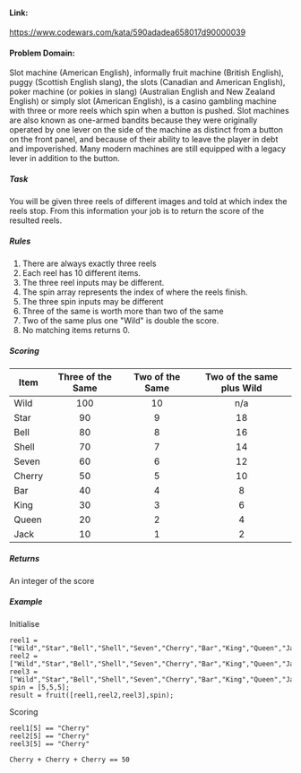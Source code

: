 #### Link:
https://www.codewars.com/kata/590adadea658017d90000039

#### Problem Domain:
Slot machine (American English), informally fruit machine (British English), puggy (Scottish English slang), the slots (Canadian and American English), poker machine (or pokies in slang) (Australian English and New Zealand English) or simply slot (American English), is a casino gambling machine with three or more reels which spin when a button is pushed. Slot machines are also known as one-armed bandits because they were originally operated by one lever on the side of the machine as distinct from a button on the front panel, and because of their ability to leave the player in debt and impoverished. Many modern machines are still equipped with a legacy lever in addition to the button.

##### Task
 You will be given three reels of different images and told at which index the reels stop. From this information your job is to return the score of the resulted reels.
 
##### Rules

 1. There are always exactly three reels
 2. Each reel has 10 different items.
 3. The three reel inputs may be different.
 4. The spin array represents the index of where the reels finish.
 5. The three spin inputs may be different
 6. Three of the same is worth more than two of the same
 7. Two of the same plus one "Wild" is double the score.
 8. No matching items returns 0.
 
##### Scoring

| Item   | Three of the Same | Two of the Same | Two of the same plus Wild |
|--------|:-----------------:|:---------------:|:-------------------------:|
| Wild   | 100               | 10              | n/a                       |
| Star   | 90                | 9               | 18                        |
| Bell   | 80                | 8               | 16                        |
| Shell  | 70                | 7               | 14                        |
| Seven  | 60                | 6               | 12                        |
| Cherry | 50                | 5               | 10                        |
| Bar    | 40                | 4               | 8                         |
| King   | 30                | 3               | 6                         |
| Queen  | 20                | 2               | 4                         |
| Jack   | 10                | 1               | 2                         |


##### Returns
An integer of the score

##### Example

Initialise

    reel1 = ["Wild","Star","Bell","Shell","Seven","Cherry","Bar","King","Queen","Jack"];
    reel2 = ["Wild","Star","Bell","Shell","Seven","Cherry","Bar","King","Queen","Jack"];
    reel3 = ["Wild","Star","Bell","Shell","Seven","Cherry","Bar","King","Queen","Jack"];
    spin = [5,5,5];
    result = fruit([reel1,reel2,reel3],spin);
Scoring

    reel1[5] == "Cherry"
    reel2[5] == "Cherry"
    reel3[5] == "Cherry"

    Cherry + Cherry + Cherry == 50



